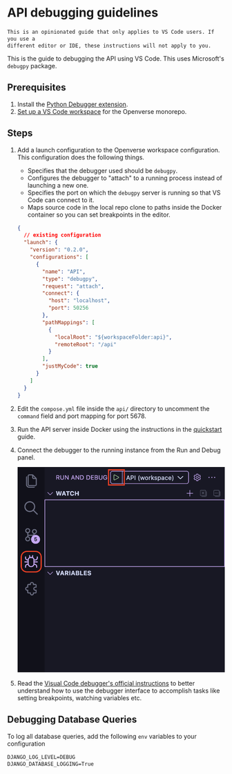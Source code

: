 # API debugging guidelines

```{note}
This is an opinionated guide that only applies to VS Code users. If you use a
different editor or IDE, these instructions will not apply to you.
```

This is the guide to debugging the API using VS Code. This uses Microsoft's
`debugpy` package.

## Prerequisites

1. Install the
   [Python Debugger extension](https://marketplace.visualstudio.com/items?itemName=ms-python.debugpy).
1. [Set up a VS Code workspace](/general/workspace.md) for the Openverse
   monorepo.

## Steps

1. Add a launch configuration to the Openverse workspace configuration. This
   configuration does the following things.

   - Specifies that the debugger used should be `debugpy`.
   - Configures the debugger to "attach" to a running process instead of
     launching a new one.
   - Specifies the port on which the `debugpy` server is running so that VS Code
     can connect to it.
   - Maps source code in the local repo clone to paths inside the Docker
     container so you can set breakpoints in the editor.

   ```json
   {
     // existing configuration
     "launch": {
       "version": "0.2.0",
       "configurations": [
         {
           "name": "API",
           "type": "debugpy",
           "request": "attach",
           "connect": {
             "host": "localhost",
             "port": 50256
           },
           "pathMappings": [
             {
               "localRoot": "${workspaceFolder:api}",
               "remoteRoot": "/api"
             }
           ],
           "justMyCode": true
         }
       ]
     }
   }
   ```

1. Edit the `compose.yml` file inside the `api/` directory to uncomment the
   `command` field and port mapping for port 5678.

1. Run the API server inside Docker using the instructions in the
   [quickstart](/api/guides/quickstart.md) guide.

1. Connect the debugger to the running instance from the Run and Debug panel.

   ![VS Code Run and Debug panel](/_static/vs_code_debug_panel.png)

1. Read the
   [Visual Code debugger's official instructions](https://code.visualstudio.com/docs/editor/debugging)
   to better understand how to use the debugger interface to accomplish tasks
   like setting breakpoints, watching variables etc.

## Debugging Database Queries

To log all database queries, add the following `env` variables to your
configuration

```
DJANGO_LOG_LEVEL=DEBUG
DJANGO_DATABASE_LOGGING=True
```
